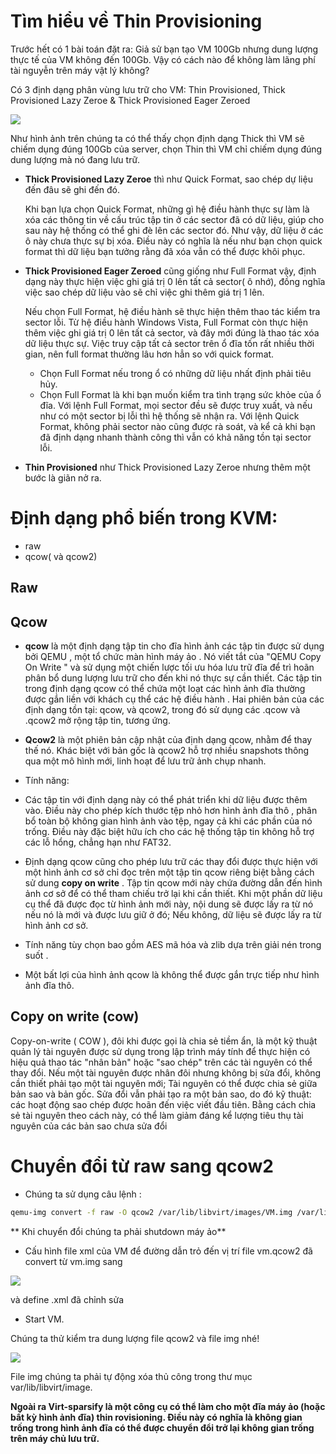 # Tìm hiểu về Thin ProvisioningTrước hết có 1 bài toán đặt ra: Giả sử bạn tạo VM 100Gb nhưng dung lượng thực tế của VM không đến 100Gb. Vậy có cách nào để không làm lãng phí tài nguyễn trên máy vật lý không? Có 3 định dạng phân vùng lưu trữ cho VM: Thin Provisioned, Thick Provisioned Lazy Zeroe & Thick Provisioned Eager Zeroed<img src="http://www.vmware.com/files/images/vsphere_imgs/vmw-dgrm-vsphere-storage-thin-provisioning-lg.jpg">Như hình ảnh trên chúng ta có thể thấy chọn định dạng Thick thì VM sẽ chiếm dụng đúng 100Gb của server, chọn Thin thì VM chỉ chiếm dụng đúng dung lượng mà nó đang lưu trữ.- **Thick Provisioned Lazy Zeroe** thì như Quick Format, sao chép dự liệu đến đâu sẽ ghi đến đó.<ul>Khi bạn lựa chọn Quick Format, những gì hệ điều hành thực sự làm là xóa các thông tin về cấu trúc tập tin ở các sector đã có dữ liệu, giúp cho sau này hệ thống có thể ghi đè lên các sector đó. Như vậy, dữ liệu ở các ô này chưa thực sự bị xóa. Điều này có nghĩa là nếu như bạn chọn quick format thì dữ liệu bạn tưởng rằng đã xóa vẫn có thể được khôi phục.</ul>- **Thick Provisioned Eager Zeroed** cũng giống như Full Format vậy, định dạng này thực hiện việc ghi giá trị 0 lên tất cả sector( ô nhớ), đồng nghĩa việc sao chép dữ liệu vào sẽ chỉ việc ghi thêm giá trị 1 lên.<ul>Nếu chọn Full Format, hệ điều hành sẽ thực hiện thêm thao tác kiểm tra sector lỗi. Từ hệ điều hành Windows Vista, Full Format còn thực hiện thêm việc ghi giá trị 0 lên tất cả sector, và đây mới đúng là thao tác xóa dữ liệu thực sự. Việc truy cập tất cả sector trên ổ đĩa tốn rất nhiều thời gian, nên full format thường lâu hơn hẳn so với quick format.<ul><li>Chọn Full Format nếu trong ổ có những dữ liệu nhất định phải tiêu hủy.<li>Chọn Full Format là khi bạn muốn kiểm tra tình trạng sức khỏe của ổ đĩa. Với lệnh Full Format, mọi sector đều sẽ được truy xuất, và nếu như có một sector bị lỗi thì hệ thống sẽ nhận ra. Với lệnh Quick Format, không phải sector nào cũng được rà soát, và kể cả khi bạn đã định dạng nhanh thành công thì vẫn có khả năng tồn tại sector lỗi.</ul></ul>- **Thin Provisioned** như Thick Provisioned Lazy Zeroe nhưng thêm một bước là giãn nở ra.# Định dạng phổ biến trong KVM:- raw- qcow( và qcow2)## Raw## Qcow- **qcow** là một định dạng tập tin cho đĩa hình ảnh các tập tin được sử dụng bởi QEMU , một tổ chức màn hình máy ảo . Nó viết tắt của "QEMU Copy On Write " và sử dụng một chiến lược tối ưu hóa lưu trữ đĩa để trì hoãn phân bổ dung lượng lưu trữ cho đến khi nó thực sự cần thiết. Các tập tin trong định dạng qcow có thể chứa một loạt các hình ảnh đĩa thường được gắn liền với khách cụ thể các hệ điều hành . Hai phiên bản của các định dạng tồn tại: qcow, và qcow2, trong đó sử dụng các .qcow và .qcow2 mở rộng tập tin, tương ứng.- **Qcow2** là một phiên bản cập nhật của định dạng qcow, nhằm để thay thế nó. Khác biệt với bản gốc là qcow2 hỗ trợ nhiều snapshots thông qua một mô hình mới, linh hoạt để lưu trữ ảnh chụp nhanh.- Tính năng: -  Các tập tin với định dạng này có thể phát triển khi dữ liệu được thêm vào. Điều này cho phép kích thước tệp nhỏ hơn hình ảnh đĩa thô , phân bổ toàn bộ không gian hình ảnh vào tệp, ngay cả khi các phần của nó trống. Điều này đặc biệt hữu ích cho các hệ thống tập tin không hỗ trợ các lỗ hổng, chẳng hạn như FAT32. - Định dạng qcow cũng cho phép lưu trữ các thay đổi được thực hiện với một hình ảnh cơ sở chỉ đọc trên một tập tin qcow riêng biệt bằng cách sử dung **copy on write** . Tập tin qcow mới này chứa đường dẫn đến hình ảnh cơ sở để có thể tham chiếu trở lại khi cần thiết. Khi một phần dữ liệu cụ thể đã được đọc từ hình ảnh mới này, nội dung sẽ được lấy ra từ nó nếu nó là mới và được lưu giữ ở đó; Nếu không, dữ liệu sẽ được lấy ra từ hình ảnh cơ sở. - Tính năng tùy chọn bao gồm AES mã hóa và zlib dựa trên giải nén trong suốt .  - Một bất lợi của hình ảnh qcow là không thể được gắn trực tiếp như hình ảnh đĩa thô.## Copy on write (cow)Copy-on-write ( COW ), đôi khi được gọi là chia sẻ tiềm ẩn, là một kỹ thuật quản lý tài nguyên được sử dụng trong lập trình máy tính để thực hiện có hiệu quả thao tác "nhân bản" hoặc "sao chép" trên các tài nguyên có thể thay đổi. Nếu một tài nguyên được nhân đôi nhưng không bị sửa đổi, không cần thiết phải tạo một tài nguyên mới; Tài nguyên có thể được chia sẻ giữa bản sao và bản gốc. Sửa đổi vẫn phải tạo ra một bản sao, do đó kỹ thuật: các hoạt động sao chép được hoãn đến việc viết đầu tiên. Bằng cách chia sẻ tài nguyên theo cách này, có thể làm giảm đáng kể lượng tiêu thụ tài nguyên của các bản sao chưa sửa đổi# Chuyển đổi từ raw sang qcow2- Chúng ta sử dụng câu lệnh :```shqemu-img convert -f raw -O qcow2 /var/lib/libvirt/images/VM.img /var/lib/libvirt/images/VM.qcow2```** Khi chuyển đổi chúng ta phải shutdown máy ảo**- Cấu hình file xml của VM để đường dẫn trỏ đến vị trí file vm.qcow2 đã convert từ vm.img sang <img src="http://i.imgur.com/mV7x90q.png">và define .xml đã chỉnh sửa-  Start VM.Chúng ta thử kiểm tra dung lượng file qcow2 và file img nhé!<img src="http://i.imgur.com/QCZ2OuZ.png"> File img chúng ta phải tự động xóa thủ công trong thư mục var/lib/libvirt/image.**Ngoài ra Virt-sparsify là một công cụ có thể làm cho một đĩa máy ảo (hoặc bất kỳ hình ảnh đĩa) thin rovisioning. Điều này có nghĩa là không gian trống trong hình ảnh đĩa có thể được chuyển đổi trở lại không gian trống trên máy chủ lưu trữ.**